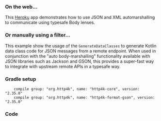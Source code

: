 ### On the web...
This [Heroku](http://http4k-data-class-gen.herokuapp.com/) app demonstrates how to use JSON and XML automarshalling to communicate using typesafe Body lenses.

### Or manually using a filter...
This example show the usage of the `GenerateDataClasses` to generate Kotlin data class code for JSON messages from a remote endpoint. When used in conjunction with the "auto body-marshalling" functionality available with JSON libraries such as Jackson and GSON, this provides a super-fast way to integrate with upstream remote APIs in a typesafe way.

### Gradle setup
```
    compile group: "org.http4k", name: "http4k-core", version: "2.35.0"
    compile group: "org.http4k", name: "http4k-format-gson", version: "2.35.0"
```

### Code
<script src="https://gist-it.appspot.com/https://github.com/http4k/http4k/blob/master/src/docs/cookbook/generating_data_classes/example.kt"></script>
